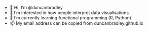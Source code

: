 - 👋 Hi, I’m @duncanbradley
- 👀 I’m interested in how people interpret data visualisations
- 🌱 I’m currently learning functional programming (R, Python)
- 📫 My email address can be copied from duncanbradley.github.io
